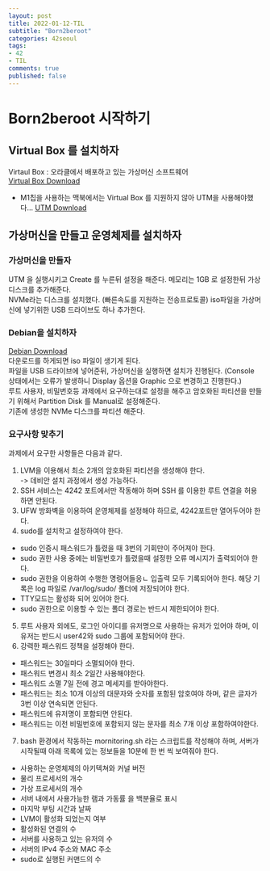 ```yaml
---
layout: post
title: 2022-01-12-TIL
subtitle: "Born2beroot"
categories: 42seoul
tags:
- 42
- TIL
comments: true
published: false
---
```

# Born2beroot 시작하기  

## Virtual Box 를 설치하자 
Virtaul Box : 오라클에서 배포하고 있는 가상머신 소프트웨어  
[Virtual Box Download](https://www.virtualbox.org/wiki/Downloads)  

- M1칩을 사용하는 맥북에서는 Virtual Box 를 지원하지 않아 UTM을 사용해야했다...
[UTM Download](https://mac.getutm.app)


## 가상머신을 만들고 운영체제를 설치하자  

### 가상머신을 만들자  
UTM 을 실행시키고 Create 를 누른뒤 설정을 해준다. 메모리는 1GB 로 설정한뒤 가상디스크를 추가해준다.   
NVMe라는 디스크를 설치했다. (빠른속도를 지원하는 전송프로토콜)
iso파일을 가상머신에 넣기위한 USB 드라이브도 하나 추가한다.  


### Debian을 설치하자
[Debian Download](https://www.debian.org/download)  
다운로드를 하게되면 iso 파일이 생기게 된다.  
파일을 USB 드라이브에 넣어준뒤, 가상머신을 실행하면 설치가 진행된다. (Console 상태에서는 오류가 발생하니 Display 옵션을 Graphic 으로 변경하고 진행한다.)  
루트 사용자, 비밀번호등 과제에서 요구하는대로 설정을 해주고 암호화된 파티션을 만들기 위해서 Partition Disk 를 Manual로 설정해준다.  
기존에 생성한 NVMe 디스크를 파티션 해준다.


### 요구사항 맞추기  
과제에서 요구한 사항들은 다음과 같다.  
1. LVM을 이용해서 최소 2개의 암호화된 파티션을 생성해야 한다.  
   -> 데비안 설치 과정에서 생성 가능하다.  
2. SSH 서비스는 4242 포트에서만  작동해야 하며 SSH 를 이용한 루트 연결을 허용하면 안된다.  
3. UFW 방화벽을 이용하여 운영체제를 설정해야 하므로, 4242포트만 열어두어야 한다.  
4. sudo를 설치학고 설정하여야 한다. 
 - sudo 인증시 패스워드가 틀렸을 때 3번의 기회만이 주어져야 한다.  
 - sudo 권한 사용 중에는 비밀번호가 틀렸을때 설정한 오류 메시지가 출력되어야 한다.  
 - sudo 권한을 이용하여 수행한 명령어들응ㄴ 입출력 모두 기록되어야 한다. 해당 기록은 log 파일로 /var/log/sudo/ 폴더에 저장되어야 한다.
 - TTY모드는 활성화 되어 있어야 한다.    
 - sudo 권한으로 이용할 수 있는 폴더 경로는 반드시 제한되어야 한다.  

5. 루트 사용자 외에도, 로그인 아이디를 유저명으로 사용하는 유저가 있어야 하며, 이 유저는 반드시 user42와 sudo 그룹에 포함되어야 한다.  
6. 강력한 패스워드 정책을 설정해야 한다.  
 - 패스워드는 30일마다 소멸되어야 한다.  
 - 패스워드 변경시 최소 2일간 사용해야한다.  
 - 패스워드 소멸 7일 전에 경고 메세지를 받아야한다.  
 - 패스워드는 최소 10개 이상의 대문자와 숫자를 포함된 암호여야 하며, 같은 글자가 3번 이상 연속되면 안된다.  
 - 패스워드에 유저명이 포함되면 안된다.  
 - 패스워드는 이전 비밀번호에 포함되지 않는 문자를 최소 7개 이상 포함하여야한다.  
 7. bash 환경에서 작동하는 mornitoring.sh 라는 스크립트를 작성해야 하며, 서버가 시작될때 아래 목록에 있는 정보들을 10분에 한 번 씩 보여줘야 한다.  
 - 사용하는 운영체제의 아키텍쳐와 커널 버전
 - 물리 프로세서의 개수  
 - 가상 프로세서의 개수  
 - 서버 내에서 사용가능한 램과 가동률 을 백분율로 표시  
 - 마지막 부팅 시간과 날짜  
 - LVM이 활성화 되었는지 여부 
 - 활성화된 연결의 수 
 - 서버를 사용하고 있는 유저의 수
 - 서버의 IPv4 주소와 MAC 주소
 - sudo로 실행된 커맨드의 수
 






